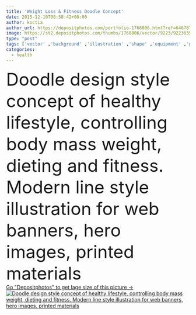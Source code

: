 ```yaml
---
title: 'Weight Loss & Fitness Doodle Concept'
date: 2015-12-10T08:58:42+00:00
author: koctia
author_url: https://depositphotos.com/portfolio-1768806.html?ref=64678756
image: https://st2.depositphotos.com/thumbs/1768806/vector/9223/92236354/api_thumb_450.jpg?forcejpeg=true
type: "post"
tags: ['vector' ,'background' ,'illustration' ,'shape' ,'equipment' ,'water' ,'health' ,'diet' ,'man' ,'vegetable' ,'nutrition' ,'banner' ,'concept' ,'lifestyle' ,'weight' ,'body' ,'fat' ,'fit' ,'fitness' ,'overweight' ,'exercise' ,'meter' ,'loss' ,'thin' ,'doodle' ,'dumbbell' ,'obesity' ,'Healthy Eating' ,'weight loss' ,'fresh food' ,'salonu' ]
categories: 
  - health
---
```

<div aling="center">
            <font size="60"> Doodle design style concept of healthy lifestyle, controlling body mass weight, dieting and fitness. Modern line style illustration for web banners, hero images, printed materials</font>   
</div>
<div>
    <a href='https://st2.depositphotos.com/thumbs/1768806/vector/9223/92236354/api_thumb_450.jpg?forcejpeg=true?ref=64678756' target=_blank > Go "Depositphotos" to get lage size of this picture ->
        <img href='https://st2.depositphotos.com/thumbs/1768806/vector/9223/92236354/api_thumb_450.jpg?forcejpeg=true?ref=64678756' src='https://st2.depositphotos.com/1768806/9223/v/950/depositphotos_92236354-stock-illustration-weight-loss-fitness-doodle-concept.jpg?forcejpeg=true' alt='Doodle design style concept of healthy lifestyle, controlling body mass weight, dieting and fitness. Modern line style illustration for web banners, hero images, printed materials' >
    </a>
</div>
